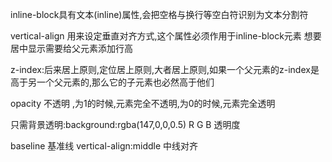 inline-block具有文本(inline)属性,会把空格与换行等空白符识别为文本分割符

vertical-align 用来设定垂直对齐方式,这个属性必须作用于inline-block元素
想要居中显示需要给父元素添加行高

z-index:后来居上原则,定位居上原则,大者居上原则,如果一个父元素的z-index是高于另一个父元素的,那么它的子元素也必然高于他们


opacity 不透明 ,为1的时候,元素完全不透明,为0的时候,元素完全透明

只需背景透明:background:rgba(147,0,0,0.5)
                             R  G B 透明度

baseline 基准线
vertical-align:middle 中线对齐



